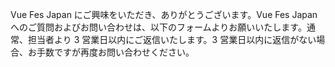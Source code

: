 Vue Fes Japan にご興味をいただき、ありがとうございます。Vue Fes Japan へのご質問およびお問い合わせは、以下のフォームよりお願いいたします。通常、担当者より 3 営業日以内にご返信いたします。3 営業日以内に返信がない場合、お手数ですが再度お問い合わせください。